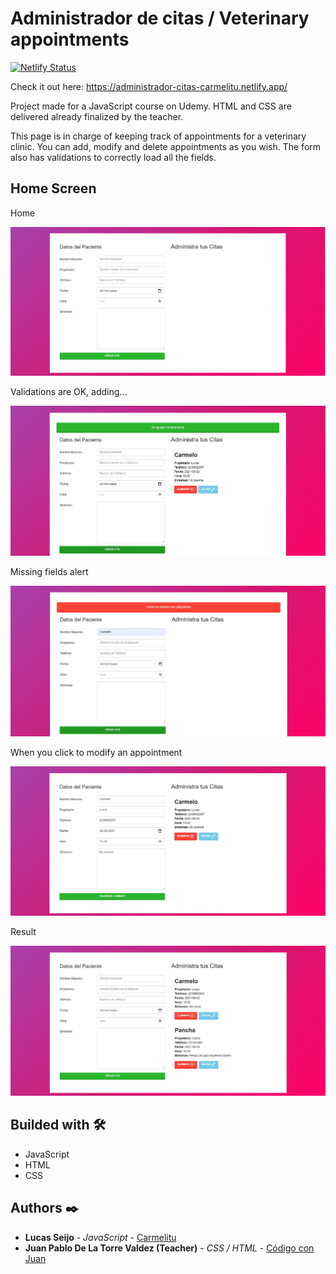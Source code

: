 # Administrador de citas / Veterinary appointments

[![Netlify Status](https://api.netlify.com/api/v1/badges/245add80-5871-4fff-8c4c-ca3da43df43a/deploy-status)](https://app.netlify.com/sites/administrador-citas-carmelitu/deploys)

Check it out here: https://administrador-citas-carmelitu.netlify.app/

Project made for a JavaScript course on Udemy. HTML and CSS are delivered already finalized by the teacher.

This page is in charge of keeping track of appointments for a veterinary clinic. You can add, modify and delete appointments as you wish. The form also has validations to correctly load all the fields.

## Home Screen

Home

<img src="https://github.com/Carmelitu/administrador-de-citas/blob/master/home.JPG" style="margin: 0 auto"/>

Validations are OK, adding...

<img src="https://github.com/Carmelitu/administrador-de-citas/blob/master/cita-ok.JPG" style="margin: 0 auto"/>

Missing fields alert

<img src="https://github.com/Carmelitu/administrador-de-citas/blob/master/missing-fields.JPG" style="margin: 0 auto"/>

When you click to modify an appointment

<img src="https://github.com/Carmelitu/administrador-de-citas/blob/master/edicion.JPG" style="margin: 0 auto"/>

Result

<img src="https://github.com/Carmelitu/administrador-de-citas/blob/master/citas-cargadas.JPG" style="margin: 0 auto"/>

## Builded with 🛠️

* JavaScript
* HTML
* CSS

## Authors ✒️

* **Lucas Seijo** - *JavaScript* - [Carmelitu](https://github.com/Carmelitu)
* **Juan Pablo De La Torre Valdez (Teacher)** - *CSS / HTML* - [Código con Juan](https://codigoconjuan.com/)
